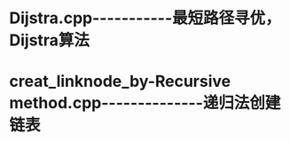 # Dijstra.cpp-----------最短路径寻优，Dijstra算法
# creat_linknode_by-Recursive method.cpp--------------递归法创建链表

